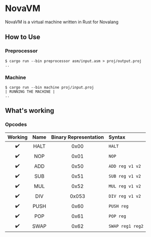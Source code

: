 # NovaVM

NovaVM is a virtual machine written in Rust for Novalang

## How to Use

### Preprocessor

```shell
$ cargo run --bin preprocessor asm/input.asm > proj/output.proj
..
```

### Machine

```shell
$ cargo run --bin machine proj/input.proj
| RUNNING THE MACHINE |
..
```

## What's working

### Opcodes

|      Working       | Name  | Binary Representation | Syntax             |
| :----------------: | :---: | :-------------------: | :----------------- |
| :heavy_check_mark: | HALT  |         0x00          | ``HALT``           |
| :heavy_check_mark: |  NOP  |         0x01          | ``NOP``            |
| :heavy_check_mark: |  ADD  |         0x50          | ``ADD reg v1 v2``  |
| :heavy_check_mark: |  SUB  |         0x51          | ``SUB reg v1 v2``  |
| :heavy_check_mark: |  MUL  |         0x52          | ``MUL reg v1 v2``  |
| :heavy_check_mark: |  DIV  |         0x053         | ``DIV reg v1 v2``  |
| :heavy_check_mark: | PUSH  |         0x60          | ``PUSH reg``       |
| :heavy_check_mark: |  POP  |         0x61          | ``POP reg``        |
| :heavy_check_mark: | SWAP  |         0x62          | ``SWAP reg1 reg2`` |

